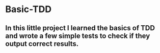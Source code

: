 # Basic-TDD
## In this little project I learned the basics of TDD and wrote a few simple tests to check if they output correct results.
